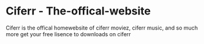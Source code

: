 # Ciferr - The-offical-website
Ciferr is the offical homewebsite of ciferr moviez, ciferr music, and so much more get your free lisence to downloads on ciferr
